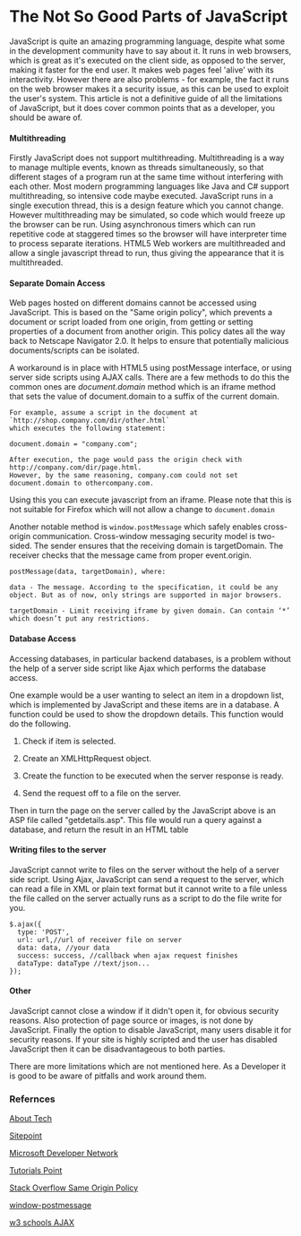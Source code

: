 # The Not So Good Parts of JavaScript

JavaScript is quite an amazing programming language, despite what some in the development community have to say about it.  It runs in web browsers, which is great as it's executed on the client side, as opposed to the server, making it faster for the end user.  It makes web pages feel 'alive' with its interactivity.  However there are also problems - for example, the fact it runs on the web browser makes it a security issue, as this can be used to exploit the user's system.  This article is not a definitive guide of all the limitations of JavaScript, but it does cover common points that as a developer, you should be aware of.

#### Multithreading

Firstly JavaScript does not support multithreading.  Multithreading is a way to manage multiple events, known as threads simultaneously, so that different stages of a program run at the same time without interfering with each other.  Most modern programming languages like Java and C# support multithreading, so intensive code maybe executed.  JavaScript runs in a single execution thread, this is a design feature which you cannot change.  However multithreading may be simulated, so code which would freeze up the browser can be run.  Using asynchronous timers which can run repetitive code at staggered times so the browser will have interpreter time to process separate iterations.  HTML5 Web workers are multithreaded and allow a single javascript thread to run, thus giving the appearance that it is multithreaded.

#### Separate Domain Access

Web pages hosted on different domains cannot be accessed using JavaScript.  This is based on the "Same origin policy", which prevents a document or script loaded from one origin, from getting or setting properties of a document from another origin. This policy dates all the way back to Netscape Navigator 2.0.  It helps to ensure that potentially malicious documents/scripts can be isolated.

A workaround is in place with HTML5 using postMessage interface, or using server side scripts using AJAX calls.  There are a few methods to do this the common ones are _document.domain_ method which is an iframe method that sets the value of document.domain to a suffix of the current domain.
````
For example, assume a script in the document at `http://shop.company.com/dir/other.html`
which executes the following statement:

document.domain = "company.com";

After execution, the page would pass the origin check with http://company.com/dir/page.html.
However, by the same reasoning, company.com could not set document.domain to othercompany.com.

````
Using this you can execute javascript from an iframe.  Please note that this is not suitable for Firefox which will not allow a change to `document.domain`

Another notable method is `window.postMessage` which safely enables cross-origin communication.  Cross-window messaging security model is two-sided. The sender ensures that the receiving domain is targetDomain. The receiver checks that the message came from proper event.origin.

````
postMessage(data, targetDomain), where:

data - The message. According to the specification, it could be any object. But as of now, only strings are supported in major browsers.

targetDomain - Limit receiving iframe by given domain. Can contain ‘*’ which doesn’t put any restrictions.
````


#### Database Access

Accessing databases, in particular backend databases, is a problem without the help of a server side script like Ajax which performs the database access.  

One example would be a user wanting to select an item in a dropdown list, which is implemented by JavaScript and these items are in a database.  A function could be used to show the dropdown details.  This function would do the following.

  1. Check if item is selected.
  
  2. Create an XMLHttpRequest object.
  
  3. Create the function to be executed when the server response is ready.
  
  4. Send the request off to a file on the server.

Then in turn the page on the server called by the JavaScript above is an ASP file called "getdetails.asp".  This file would run a query against a database, and return the result in an HTML table


#### Writing files to the server

JavaScript cannot write to files on the server without the help of a server side script. Using Ajax, JavaScript can send a request to the server, which can read a file in XML or plain text format but it cannot write to a file unless the file called on the server actually runs as a script to do the file write for you.

````
$.ajax({
  type: 'POST',
  url: url,//url of receiver file on server
  data: data, //your data
  success: success, //callback when ajax request finishes
  dataType: dataType //text/json...
});

````

#### Other

JavaScript cannot close a window if it didn't open it, for obvious security reasons.  Also protection of page source or images, is not done by JavaScript.  Finally the option to disable JavaScript, many users disable it for security reasons.  If your site is highly scripted and the user has disabled JavaScript then it can be disadvantageous to both parties.

There are more limitations which are not mentioned here.  As a Developer it is good to be aware of pitfalls and work around them.

### Refernces

[About Tech](http://javascript.about.com/od/reference/a/cannot.htm)

[Sitepoint](https://www.sitepoint.com/multi-threading-javascript/)

[Microsoft Developer Network](https://msdn.microsoft.com/en-us/hh549259.aspx)

[Tutorials Point](http://www.tutorialspoint.com/javascript/javascript_overview.htm)

[Stack Overflow Same Origin Policy](http://stackoverflow.com/questions/3076414/ways-to-circumvent-the-same-origin-policy)

[window-postmessage](https://davidwalsh.name/window-postmessage)

[w3 schools AJAX](http://www.w3schools.com/ajax/ajax_database.asp)
